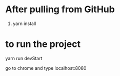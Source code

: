 # After pulling from GitHub

1. yarn install

# to run the project

yarn run devStart

go to chrome and type localhost:8080